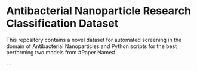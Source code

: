 # Antibacterial Nanoparticle Research Classification Dataset

This repository contains a novel dataset for automated screening in the domain of Antibacterial Nanoparticles and Python scripts for the best performing two models from #Paper Name#.

--
